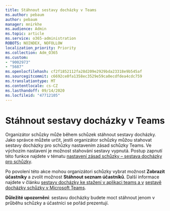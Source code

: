 ```yaml
---
title: Stáhnout sestavy docházky v Teams
ms.author: pebaum
author: pebaum
manager: mnirkhe
ms.audience: Admin
ms.topic: article
ms.service: o365-administration
ROBOTS: NOINDEX, NOFOLLOW
localization_priority: Priority
ms.collection: Adm_O365
ms.custom:
- "9002973"
- "5687"
ms.openlocfilehash: cf2f1852112fa28d209e2929bda23318e9b545af
ms.sourcegitcommit: c6692ce0fa1358ec3529e59ca0ecdfdea4cdc759
ms.translationtype: MT
ms.contentlocale: cs-CZ
ms.lasthandoff: 09/14/2020
ms.locfileid: "47712105"
---
```

# <a name="download-attendance-reports-in-teams"></a>Stáhnout sestavy docházky v Teams

Organizátor schůzky může během schůzek stáhnout sestavy docházky. Jako správce můžete určit, jestli organizátor schůzky můžou stahovat sestavy docházky pro schůzky nastavením zásad schůzky Teams. Ve výchozím nastavení je možnost stahování sestavy vypnutá. Postup zapnutí této funkce najdete v tématu  [nastavení zásad schůzky – sestava docházky pro schůzky](https://docs.microsoft.com/microsoftteams/meeting-policies-in-teams#meeting-policy-settings---meeting-attendance-report).

Po povolení této akce mohou organizátori schůzky vybrat možnost  **Zobrazit účastníky**  a zvolit možnost  **Stáhnout seznam účastníků**. Další informace najdete v článku [sestavy docházky ke stažení v aplikaci teams a v](https://support.office.com/article/download-attendance-reports-in-teams-ae7cf170-530c-47d3-84c1-3aedac74d310) [sestavě docházky schůzky v Microsoft Teams](https://docs.microsoft.com/microsoftteams/teams-analytics-and-reports/meeting-attendance-report).

**Důležité upozornění**: sestavu docházky budete moct stáhnout jenom v průběhu schůzky a účastníci se pořád prezentují.